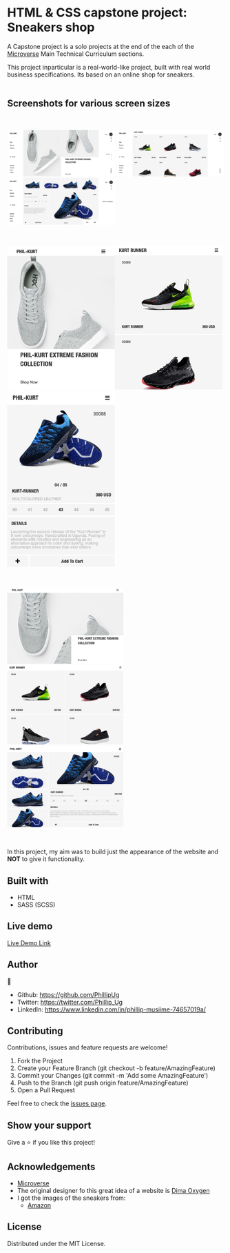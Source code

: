 # HTML & CSS capstone project: Sneakers shop
A Capstone project is a solo projects at the end of the each of the [Microverse](https://www.microverse.org/) Main Technical Curriculum sections.

This project inparticular is a real-world-like project, built with real world business specifications. Its based on an online shop for sneakers.
<br>
<br>
## Screenshots for various screen sizes
<br>
<p float="left">
 <img src="assets/images/sneaker.png" width="250"> <img src="assets/images/sneaker1.png" width="250"> <img src="assets/images/sneaker2.png" width="250">
</p>
<br>
<p float="left">
<img src="assets/images/sneaker3.png" width="250"><img src="assets/images/sneaker4.png" width="250"><img src="assets/images/sneaker5.png" width="250">
 </p>
<br>
 <p float="left">
<img src="assets/images/sneaker6.png" width="270"> &nbsp; <img src="assets/images/sneaker7.png" width="270"> &nbsp; &nbsp; <img src="assets/images/sneaker8.png" width="270">
 </p>
<br>

In this project, my aim was to build just the appearance of the website and **NOT** to give it functionality.

## Built with
  * HTML
  * SASS (SCSS)

## Live demo
[Live Demo Link](https://raw.githack.com/PhillipUg/sneaker-shop/sneaker-shop/index.html)

## Author

 :bust_in_silhouette:
 * Github: https://github.com/PhillipUg
 * Twitter: https://twitter.com/Phillip_Ug
 * LinkedIn: https://www.linkedin.com/in/phillip-musiime-74657019a/


## Contributing
Contributions, issues and feature requests are welcome!

   1. Fork the Project
   2. Create your Feature Branch (git checkout -b feature/AmazingFeature)
   3. Commit your Changes (git commit -m 'Add some AmazingFeature')
   4. Push to the Branch (git push origin feature/AmazingFeature)
   5. Open a Pull Request

Feel free to check the [issues page](https://github.com/PhillipUg/sneaker-shop/issues).

## Show your support
Give a :star: if you like this project!

## Acknowledgements
  * [Microverse](https://www.microverse.org/)
  * The original designer fo this great idea of a website is [Dima Oxygen](https://www.behance.net/dimaoxygen)
  * I got the images of the sneakers from:
    - [Amazon](https://www.amazon.com/)
  
## License
 Distributed under the MIT License.

